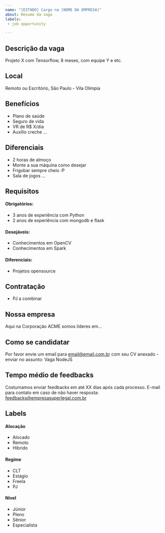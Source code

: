 ```yaml
---
name: "[ESTADO] Cargo na [NOME DA EMPRESA]"
about: Resumo da vaga
labels:
 - job opportunity

---
```


## Descrição da vaga

Projeto X com Tensorflow, 8 meses, com equipe Y e etc.

## Local

Remoto ou Escritório, São Paulo - Vila Olímpia

## Benefícios

- Plano de saúde
- Seguro de vida
- VR de R$ X/dia
- Auxílio creche
...
## Diferenciais

- 2 horas de almoço
- Monte a sua máquina como desejar
- Frigobar sempre cheio :P
- Sala de jogos
...

## Requisitos

#### Obrigatórios:

 - 3 anos de experiência com Python
 - 2 anos de experiência com mongodb e flask

#### Desejáveis:

- Conhecimentos em OpenCV
- Conhecimentos em Spark

#### Diferenciais:

- Projetos opensource

## Contratação

- PJ a combinar

## Nossa empresa

Aqui na Corporação ACME somos líderes em...

## Como se candidatar

Por favor envie um email para email@email.com.br com seu CV anexado - enviar no assunto: Vaga NodeJS

## Tempo médio de feedbacks

Costumamos enviar feedbacks em até XX dias após cada processo.
E-mail para contato em caso de não haver resposta: feedbacks@empresasuperlegal.com.br

## Labels
<!-- retire os labels que não fazem sentido à vaga -->

#### Alocação
- Alocado
- Remoto
- Hibrido

#### Regime
- CLT
- Estágio
- Freela
- PJ

#### Nível
- Júnior
- Pleno
- Sênior
- Especialista
